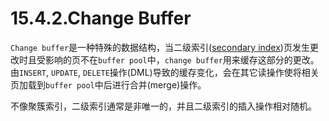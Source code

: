 # 15.4.2.Change Buffer
`Change buffer`是一种特殊的数据结构，当二级索引([secondary index](https://dev.mysql.com/doc/refman/8.0/en/glossary.html#glos_secondary_index))页发生更改时且受影响的页不在`buffer pool`中，`change buffer`用来缓存这部分的更改。由`INSERT`, `UPDATE`, `DELETE`操作(DML)导致的缓存变化，会在其它读操作使将相关页加载到`buffer pool`中后进行合并(merge)操作。

不像聚簇索引，二级索引通常是非唯一的，并且二级索引的插入操作相对随机。

